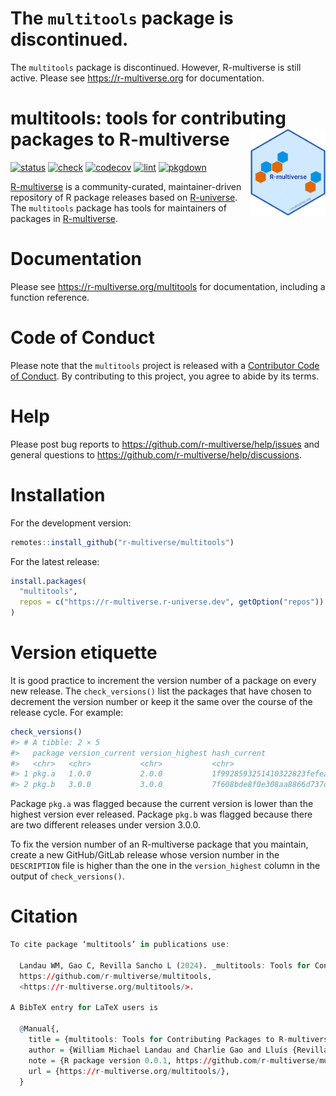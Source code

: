 # The `multitools` package is discontinued.

The `multitools` package is discontinued.
However, R-multiverse is still active.
Please see <https://r-multiverse.org> for documentation.

# multitools: tools for contributing packages to R-multiverse <img src='man/figures/logo-readme.png' align="right" height="139"/>

<!-- badges: start -->

[![status](https://www.repostatus.org/badges/latest/abandoned.svg)](https://www.repostatus.org/#abandoned)
[![check](https://github.com/r-multiverse/multitools/actions/workflows/check.yaml/badge.svg)](https://github.com/r-multiverse/multitools/actions?query=workflow%3Acheck)
[![codecov](https://codecov.io/gh/r-multiverse/multitools/branch/main/graph/badge.svg?token=3T5DlLwUVl)](https://app.codecov.io/gh/r-multiverse/multitools)
[![lint](https://github.com/r-multiverse/multitools/actions/workflows/lint.yaml/badge.svg)](https://github.com/r-multiverse/multitools/actions?query=workflow%3Alint)
[![pkgdown](https://github.com/r-multiverse/multitools/actions/workflows/pkgdown.yaml/badge.svg)](https://github.com/r-multiverse/multitools/actions?query=workflow%3Apkgdown)
<!-- badges: end -->

[R-multiverse](https://r-multiverse.org) is a community-curated,
maintainer-driven repository of R package releases based on
[R-universe](https://r-universe.dev). The `multitools` package has tools
for maintainers of packages in
[R-multiverse](https://github.com/r-multiverse/help).

# Documentation

Please see <https://r-multiverse.org/multitools> for documentation,
including a function reference.

# Code of Conduct

Please note that the `multitools` project is released with a
[Contributor Code of Conduct](https://r-multiverse.org/conduct.html). By
contributing to this project, you agree to abide by its terms.

# Help

Please post bug reports to <https://github.com/r-multiverse/help/issues>
and general questions to
<https://github.com/r-multiverse/help/discussions>.

# Installation

For the development version:

``` r
remotes::install_github("r-multiverse/multitools")
```

For the latest release:

``` r
install.packages(
  "multitools",
  repos = c("https://r-multiverse.r-universe.dev", getOption("repos"))
)
```

# Version etiquette

It is good practice to increment the version number of a package on
every new release. The `check_versions()` list the packages that have
chosen to decrement the version number or keep it the same over the
course of the release cycle. For example:

``` r
check_versions()
#> # A tibble: 2 × 5
#>   package version_current version_highest hash_current                  hash_highest
#>   <chr>   <chr>           <chr>           <chr>                         <chr>       
#> 1 pkg.a   1.0.0           2.0.0           1f9928593251410322823fefea8c… 8e7f9fe32c4…
#> 2 pkg.b   3.0.0           3.0.0           7f608bde8f0e308aa8866d737dde… e59165f73b7…
```

Package `pkg.a` was flagged because the current version is lower than
the highest version ever released. Package `pkg.b` was flagged because
there are two different releases under version 3.0.0.

To fix the version number of an R-multiverse package that you maintain,
create a new GitHub/GitLab release whose version number in the
`DESCRIPTION` file is higher than the one in the `version_highest`
column in the output of `check_versions()`.

# Citation

``` r
To cite package ‘multitools’ in publications use:

  Landau WM, Gao C, Revilla Sancho L (2024). _multitools: Tools for Contributing Packages to R-multiverse_. R package version 0.1.0,
  https://github.com/r-multiverse/multitools,
  <https://r-multiverse.org/multitools/>.

A BibTeX entry for LaTeX users is

  @Manual{,
    title = {multitools: Tools for Contributing Packages to R-multiverse},
    author = {William Michael Landau and Charlie Gao and Lluís {Revilla Sancho}},
    note = {R package version 0.0.1, https://github.com/r-multiverse/multitools},
    url = {https://r-multiverse.org/multitools/},
  }
```
